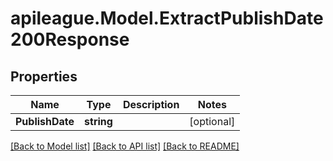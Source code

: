 # apileague.Model.ExtractPublishDate200Response

## Properties

Name | Type | Description | Notes
------------ | ------------- | ------------- | -------------
**PublishDate** | **string** |  | [optional] 

[[Back to Model list]](../README.md#documentation-for-models) [[Back to API list]](../README.md#documentation-for-api-endpoints) [[Back to README]](../README.md)

